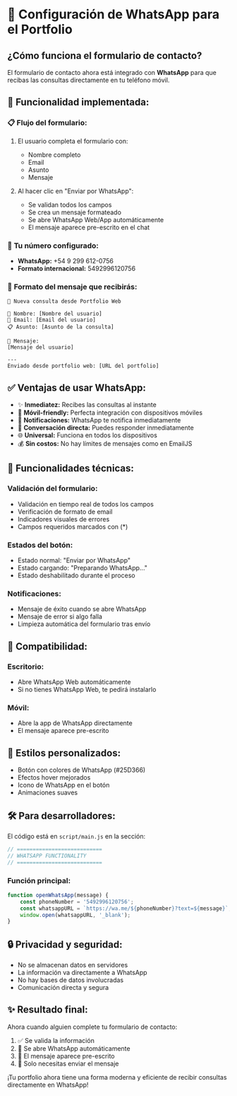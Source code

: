 # 📱 Configuración de WhatsApp para el Portfolio

## ¿Cómo funciona el formulario de contacto?

El formulario de contacto ahora está integrado con **WhatsApp** para que recibas las consultas directamente en tu teléfono móvil.

## 🚀 Funcionalidad implementada:

### 📋 **Flujo del formulario:**
1. El usuario completa el formulario con:
   - Nombre completo
   - Email
   - Asunto
   - Mensaje

2. Al hacer clic en "Enviar por WhatsApp":
   - Se validan todos los campos
   - Se crea un mensaje formateado
   - Se abre WhatsApp Web/App automáticamente
   - El mensaje aparece pre-escrito en el chat

### 📱 **Tu número configurado:**
- **WhatsApp:** +54 9 299 612-0756
- **Formato internacional:** 5492996120756

### 💬 **Formato del mensaje que recibirás:**

```
🌟 Nueva consulta desde Portfolio Web

👤 Nombre: [Nombre del usuario]
📧 Email: [Email del usuario]  
📋 Asunto: [Asunto de la consulta]

💬 Mensaje:
[Mensaje del usuario]

---
Enviado desde portfolio web: [URL del portfolio]
```

## ✅ **Ventajas de usar WhatsApp:**

- ✨ **Inmediatez:** Recibes las consultas al instante
- 📱 **Móvil-friendly:** Perfecta integración con dispositivos móviles
- 🔔 **Notificaciones:** WhatsApp te notifica inmediatamente
- 💬 **Conversación directa:** Puedes responder inmediatamente
- 🌐 **Universal:** Funciona en todos los dispositivos
- 💰 **Sin costos:** No hay límites de mensajes como en EmailJS

## 🔧 **Funcionalidades técnicas:**

### **Validación del formulario:**
- Validación en tiempo real de todos los campos
- Verificación de formato de email
- Indicadores visuales de errores
- Campos requeridos marcados con (*)

### **Estados del botón:**
- Estado normal: "Enviar por WhatsApp"
- Estado cargando: "Preparando WhatsApp..."
- Estado deshabilitado durante el proceso

### **Notificaciones:**
- Mensaje de éxito cuando se abre WhatsApp
- Mensaje de error si algo falla
- Limpieza automática del formulario tras envío

## 📱 **Compatibilidad:**

### **Escritorio:**
- Abre WhatsApp Web automáticamente
- Si no tienes WhatsApp Web, te pedirá instalarlo

### **Móvil:**
- Abre la app de WhatsApp directamente
- El mensaje aparece pre-escrito

## 🎨 **Estilos personalizados:**

- Botón con colores de WhatsApp (#25D366)
- Efectos hover mejorados
- Icono de WhatsApp en el botón
- Animaciones suaves

## 🛠️ **Para desarrolladores:**

El código está en `script/main.js` en la sección:
```javascript
// ===========================
// WHATSAPP FUNCTIONALITY
// ===========================
```

### **Función principal:**
```javascript
function openWhatsApp(message) {
    const phoneNumber = '5492996120756';
    const whatsappURL = `https://wa.me/${phoneNumber}?text=${message}`;
    window.open(whatsappURL, '_blank');
}
```

## 🔒 **Privacidad y seguridad:**

- No se almacenan datos en servidores
- La información va directamente a WhatsApp
- No hay bases de datos involucradas
- Comunicación directa y segura

## ✨ **Resultado final:**

Ahora cuando alguien complete tu formulario de contacto:
1. ✅ Se valida la información
2. 📱 Se abre WhatsApp automáticamente  
3. 💬 El mensaje aparece pre-escrito
4. 🚀 Solo necesitas enviar el mensaje

¡Tu portfolio ahora tiene una forma moderna y eficiente de recibir consultas directamente en WhatsApp!